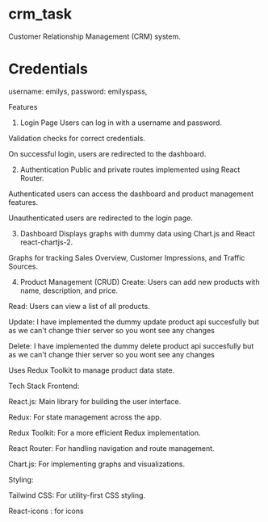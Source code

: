 
# crm_task
Customer Relationship Management (CRM) system.

# Credentials 
username: emilys, 
password: emilyspass,

Features
1. Login Page
Users can log in with a username and password.

Validation checks for correct credentials.

On successful login, users are redirected to the dashboard.

2. Authentication
Public and private routes implemented using React Router.

Authenticated users can access the dashboard and product management features.

Unauthenticated users are redirected to the login page.

3. Dashboard
Displays graphs with dummy data using Chart.js and React react-chartjs-2.

Graphs for tracking Sales Overview, Customer Impressions, and Traffic Sources.


4. Product Management (CRUD)
Create: Users can add new products with name, description, and price.

Read: Users can view a list of all products.

Update: I have implemented the dummy update product api succesfully but as we can't change thier server so you wont see any changes  

Delete: I have implemented the dummy delete product api succesfully but as we can't change thier server so you wont see any changes  

Uses Redux Toolkit to manage product data state.

Tech Stack
Frontend:

React.js: Main library for building the user interface.

Redux: For state management across the app.

Redux Toolkit: For a more efficient Redux implementation.

React Router: For handling navigation and route management.

Chart.js: For implementing graphs and visualizations.

Styling:

Tailwind CSS: For utility-first CSS styling.

React-icons : for icons
